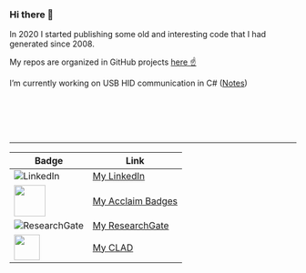 ### Hi there 👋

In 2020 I started publishing some old and interesting code that I had generated since 2008.

My repos are organized in GitHub projects [here  &#9757;](https://github.com/etfovac?tab=projects)

I’m currently working on USB HID communication in C# ([Notes](https://github.com/etfovac/hid/wiki/Notes))

<br>
<br>
<br>
<br>

---
|Badge|Link|
|----|----|
|![LinkedIn](https://icon-icons.com/icons2/99/PNG/32/linkedin_socialnetwork_17441.png) | [My LinkedIn](https://www.linkedin.com/in/etfovac/)  
|<img src="https://theme.zdassets.com/theme_assets/2382499/d2e455f37a41d85f6db43eba506997c548348b5a.png" width=55 hight=55> | [My Acclaim Badges](https://www.youracclaim.com/users/nikola-jovanovic.bf86d5ba)
|![ResearchGate](https://icon-icons.com/icons2/2108/PNG/32/researchgate_icon_130843.png) | [My ResearchGate](https://www.researchgate.net/profile/Nikola_Jovanovic9)  
|<img src="https://images.youracclaim.com/size/220x220/images/84f9f6c4-167a-47bf-95bf-af1b4610fd67/36015_Certificate_Badges_FINAL__1__NI_Instructor_v5_copy_2.png" width=45 hight=45>|[My CLAD](https://www.youracclaim.com/badges/3ee8a24f-0360-42d5-96c1-79f6296d7fe0/public_url)
 

<!--
**etfovac/etfovac** is a ✨ _special_ ✨ repository because its `README.md` (this file) appears on your GitHub profile.

Here are some ideas to get you started:

- 🔭 I’m currently working on ...
- 🌱 I’m currently learning ...
- 👯 I’m looking to collaborate on ...
- 🤔 I’m looking for help with ...
- 💬 Ask me about ...
- 📫 How to reach me: ...
- 😄 Pronouns: ...
- ⚡ Fun fact: ...
-->
